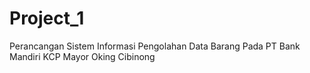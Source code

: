 # Project_1
Perancangan Sistem Informasi Pengolahan Data Barang Pada PT Bank Mandiri KCP Mayor Oking Cibinong
